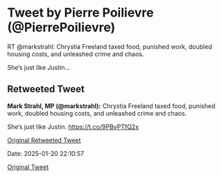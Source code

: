 # Tweet by Pierre Poilievre (@PierrePoilievre)

RT @markstrahl: Chrystia Freeland taxed food, punished work, doubled housing costs, and unleashed crime and chaos. 

She’s just like Justin…

## Retweeted Tweet

**Mark Strahl, MP (@markstrahl):** Chrystia Freeland taxed food, punished work, doubled housing costs, and unleashed crime and chaos. 

She’s just like Justin. https://t.co/9PByPTfQ2x

[Original Retweeted Tweet](https://x.com/markstrahl/status/1881031732864184553)

Date: 2025-01-20 22:10:57

[Original Tweet](https://x.com/PierrePoilievre/status/1881464460663251321)

